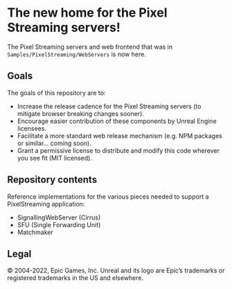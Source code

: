 # The new home for the Pixel Streaming servers!
The Pixel Streaming servers and web frontend that was in `Samples/PixelStreaming/WebServers` is now here. 

## Goals

The goals of this repository are to:

- Increase the release cadence for the Pixel Streaming servers (to mitigate browser breaking changes sooner).
- Encourage easier contribution of these components by Unreal Engine licensees.
- Facilitate a more standard web release mechanism (e.g. NPM packages or similar... coming soon).
- Grant a permissive license to distribute and modify this code wherever you see fit (MIT licensed).

## Repository contents

Reference implementations for the various pieces needed to support a PixelStreaming application:
- SignallingWebServer (Cirrus)
- SFU (Single Forwarding Unit)
- Matchmaker


## Legal
© 2004-2022, Epic Games, Inc. Unreal and its logo are Epic’s trademarks or registered trademarks in the US and elsewhere. 
